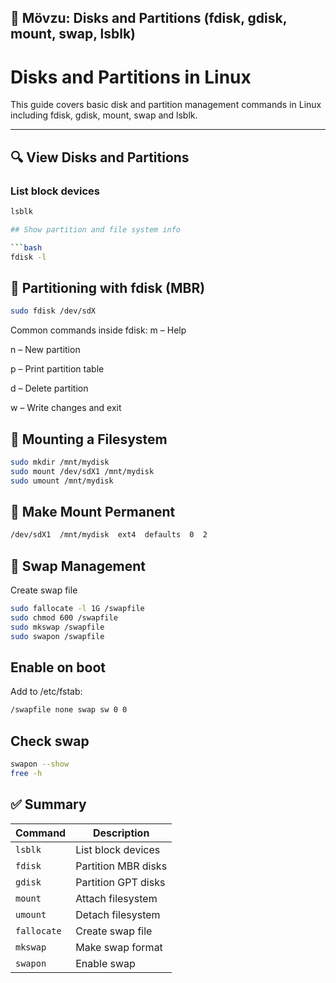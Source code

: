 ## 📄 Mövzu: Disks and Partitions (fdisk, gdisk, mount, swap, lsblk)

# Disks and Partitions in Linux

This guide covers basic disk and partition management commands in Linux including fdisk, gdisk, mount, swap and lsblk.

---

## 🔍 View Disks and Partitions

### List block devices
```bash
lsblk

## Show partition and file system info

```bash
fdisk -l
```
## 💽 Partitioning with fdisk (MBR)

```bash
sudo fdisk /dev/sdX
```

Common commands inside fdisk:
m – Help

n – New partition

p – Print partition table

d – Delete partition

w – Write changes and exit

## 📂 Mounting a Filesystem

```bash
sudo mkdir /mnt/mydisk
sudo mount /dev/sdX1 /mnt/mydisk
sudo umount /mnt/mydisk
```
## 🔄 Make Mount Permanent

```bash
/dev/sdX1  /mnt/mydisk  ext4  defaults  0  2
```

## 🔄 Swap Management

Create swap file

```bash
sudo fallocate -l 1G /swapfile
sudo chmod 600 /swapfile
sudo mkswap /swapfile
sudo swapon /swapfile
```
## Enable on boot

Add to /etc/fstab:

```bash
/swapfile none swap sw 0 0
```
## Check swap

```bash
swapon --show
free -h
```

## ✅ Summary

| Command     | Description         |
| ----------- | ------------------- |
| `lsblk`     | List block devices  |
| `fdisk`     | Partition MBR disks |
| `gdisk`     | Partition GPT disks |
| `mount`     | Attach filesystem   |
| `umount`    | Detach filesystem   |
| `fallocate` | Create swap file    |
| `mkswap`    | Make swap format    |
| `swapon`    | Enable swap         |
